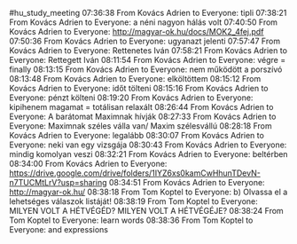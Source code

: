 #hu_study_meeting 
07:36:38 From Kovács Adrien to Everyone:
	tipli
07:38:21 From Kovács Adrien to Everyone:
	a néni nagyon hálás volt
07:40:50 From Kovács Adrien to Everyone:
	http://magyar-ok.hu/docs/MOK2_4fej.pdf
07:50:36 From Kovács Adrien to Everyone:
	ugyanazt jelenti
07:57:47 From Kovács Adrien to Everyone:
	Rettenetes Iván
07:58:21 From Kovács Adrien to Everyone:
	Rettegett Iván
08:11:54 From Kovács Adrien to Everyone:
	végre = finally
08:13:15 From Kovács Adrien to Everyone:
	nem működött a porszívó
08:13:48 From Kovács Adrien to Everyone:
	elköltöttem
08:15:12 From Kovács Adrien to Everyone:
	időt tölteni
08:15:16 From Kovács Adrien to Everyone:
	pénzt költeni
08:19:20 From Kovács Adrien to Everyone:
	kipihenem magamat = totálisan relaxált
08:26:44 From Kovács Adrien to Everyone:
	A barátomat Maximnak hívják
08:27:33 From Kovács Adrien to Everyone:
	Maximnak széles válla van/ Maxim szélesvállú
08:28:18 From Kovács Adrien to Everyone:
	legalább
08:30:07 From Kovács Adrien to Everyone:
	neki van egy vizsgája
08:30:43 From Kovács Adrien to Everyone:
	mindig komolyan veszi
08:32:21 From Kovács Adrien to Everyone:
	beltérben
08:34:00 From Kovács Adrien to Everyone:
	https://drive.google.com/drive/folders/1IYZ6xs0kamCwHhunTDevN-n7TUCMtLrV?usp=sharing
08:34:51 From Kovács Adrien to Everyone:
	http://magyar-ok.hu/
08:38:18 From Tom Koptel to Everyone:
	b) Olvassa el a lehetséges válaszok listáját!
08:38:19 From Tom Koptel to Everyone:
	MILYEN VOLT A HÉTVÉGÉD? MILYEN VOLT A HÉTVÉGÉJE?
08:38:24 From Tom Koptel to Everyone:
	learn words
08:38:36 From Tom Koptel to Everyone:
	and expressions
